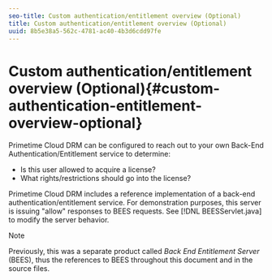 ```yaml
---
seo-title: Custom authentication/entitlement overview (Optional)
title: Custom authentication/entitlement overview (Optional)
uuid: 8b5e38a5-562c-4781-ac40-4b3d6cdd97fe
---
```


# Custom authentication/entitlement overview (Optional){#custom-authentication-entitlement-overview-optional}

Primetime Cloud DRM can be configured to reach out to your own Back-End Authentication/Entitlement service to determine:

* Is this user allowed to acquire a license? 
* What rights/restrictions should go into the license?

Primetime Cloud DRM includes a reference implementation of a back-end authentication/entitlement service. For demonstration purposes, this server is issuing "allow" responses to BEES requests. See [!DNL BEESServlet.java] to modify the server behavior. 

>[!NOTE]
>
>Previously, this was a separate product called *Back End Entitlement Server* (BEES), thus the references to BEES throughout this document and in the source files.

